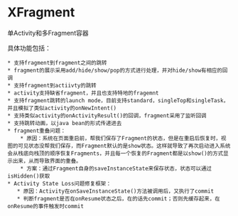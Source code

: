 # XFragment
单Activity和多Fragment容器

具体功能包括：

    * 支持fragment到fragment之间的跳转
    * fragment的展示采用add/hide/show/pop的方式进行处理，并对hide/show有相应的回调
    * 支持fragment到actiivty的跳转
    * activity支持缺省fragment，并且也支持特地的fragemnt
    * 支持fragment跳转的launch mode，目前支持standard，singleTop和singleTask，并且模拟了类似activity的onNewIntent()
    * 支持类似activity的onActivityResult()的回调，fragment采用了监听回调
    * 支持跳转动画，以java bean的形式传递进去
    * fragment重叠问题：
        * 原因：系统在页面重启前，帮我们保存了Fragment的状态，但是在重启后恢复时，视图的可见状态没帮我们保存，而Fragment默认的是show状态。这样就导致了再次启动进入系统会从栈底向栈顶的顺序恢复Fragments，并且每一个恢复的Fragment都是以show()的方式显示出来，从而导致界面的重叠。
        * 方案：通过Fragment自身的saveInstanceState来保存状态，状态可以通过isHidden()获取
    * Activity State Loss问题修复框架：
       * 原因：Activity在onSaveInstanceState()方法被调用后，又执行了commit
       * 判断fragment是否在onResume状态之后，在的话先commit；否则先缓存起来，在onResume的事件触发时commit
